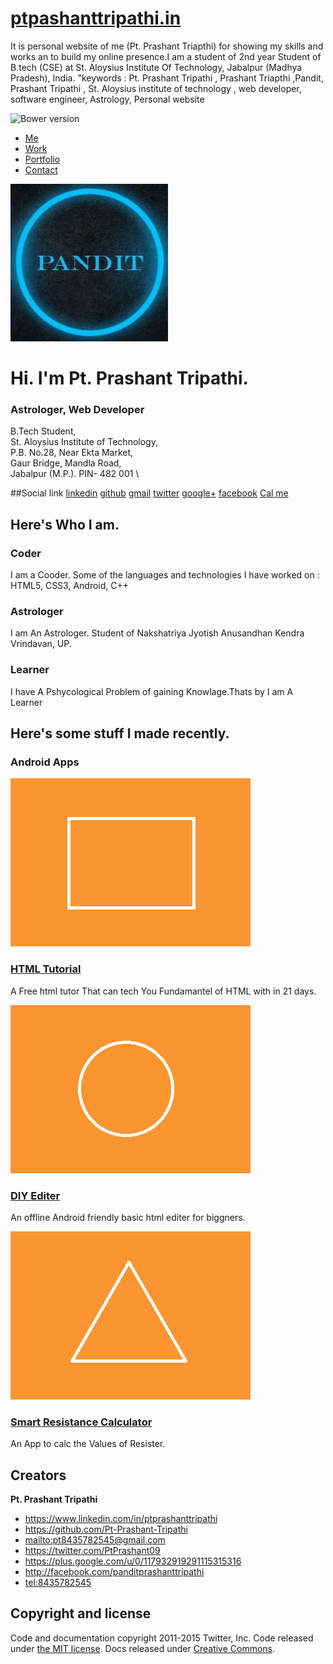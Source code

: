 # [ptpashanttripathi.in](http://prashanttripathi.ga)
It is personal website of me (Pt. Prashant Triapthi) for showing my skills and works an to build my online presence.I am a student of 2nd year Student of B.tech (CSE) at St. Aloysius Institute Of Technology, Jabalpur (Madhya Pradesh), India. 
"keywords : Pt. Prashant Tripathi , Prashant Triapthi ,Pandit, Prashant Tripathi , St. Aloysius institute of technology , web developer, software engineer, Astrology, Personal website

![Bower version](https://img.shields.io/bower/v/bootstrap.svg?style=flat)
-   [Me](#top)
-   [Work](#work)
-   [Portfolio](#portfolio)
-   [Contact](#contact)

![](images/me.jpg)

Hi. I'm **Pt. Prashant Tripathi**.
==================================

### Astrologer, Web Developer

B.Tech Student, \
St. Aloysius Institute of Technology, \
P.B. No.28, Near Ekta Market, \
Gaur Bridge, Mandla Road, \
Jabalpur (M.P.). PIN- 482 001 \

##Social link
[linkedin](https://www.linkedin.com/in/ptprashanttripathi)
[github](https://github.com/Pt-Prashant-Tripathi)
[gmail](mailto:pt8435782545@gmail.com)
[twitter](https://twitter.com/PtPrashant09)
[google+](https://plus.google.com/u/0/117932919291115315316)
[facebook](http://facebook.com/panditprashanttripathi)
[Cal me](tel:8435782545)


Here's Who I am.
----------------

### Coder

I am a Cooder. Some of the languages and technologies I have worked on :
HTML5, CSS3, Android, C++

### Astrologer

I am An Astrologer. Student of Nakshatriya Jyotish Anusandhan Kendra
Vrindavan, UP.

### Learner

I have A Pshycological Problem of gaining Knowlage.Thats by I am A
Learner

Here's some stuff I made recently.
----------------------------------

### Android Apps

[![](images/pic01.png)](https://drive.google.com/open?id=0B4jxiBRriV_lbDZZVmpwVnczTUk)

### [HTML Tutorial](https://drive.google.com/open?id=0B4jxiBRriV_lbDZZVmpwVnczTUk)

A Free html tutor That can tech You Fundamantel of HTML with in 21 days.

[![](images/pic02.png)](https://drive.google.com/open?id=0B4jxiBRriV_lQjM4dHktTmIxN3c)

### [DIY Editer](https://drive.google.com/open?id=0B4jxiBRriV_lQjM4dHktTmIxN3c)

An offline Android friendly basic html editer for biggners.

[![](images/pic03.png)](https://drive.google.com/open?id=0B4jxiBRriV_lQjM4dHktTmIxN3c)

### [Smart Resistance Calculator](https://drive.google.com/open?id=0B4jxiBRriV_lQjM4dHktTmIxN3c)

An App to calc the Values of Resister.

## Creators

**Pt. Prashant Tripathi**

- <https://www.linkedin.com/in/ptprashanttripathi>
- <https://github.com/Pt-Prashant-Tripathi>
- <mailto:pt8435782545@gmail.com>
- <https://twitter.com/PtPrashant09>
- <https://plus.google.com/u/0/117932919291115315316>
- <http://facebook.com/panditprashanttripathi>
- <tel:8435782545>



## Copyright and license

Code and documentation copyright 2011-2015 Twitter, Inc. Code released under [the MIT license](https://github.com/twbs/bootstrap/blob/master/LICENSE). Docs released under [Creative Commons](https://github.com/twbs/bootstrap/blob/master/docs/LICENSE).
